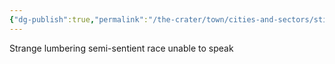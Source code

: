 ```yaml
---
{"dg-publish":true,"permalink":"/the-crater/town/cities-and-sectors/stilldeep-trek-dungeon/"}
---
```


Strange lumbering semi-sentient race unable to speak

